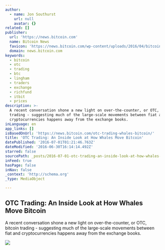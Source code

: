 ```yaml
---
author:
  - name: Jon Southurst
    url: null
    avatar: {}
related: []
publisher:
  url: 'https://news.bitcoin.com'
  name: Bitcoin News
  favicon: 'https://news.bitcoin.com/wp-content/uploads/2016/04/bitcoin_fav.png'
  domain: news.bitcoin.com
keywords:
  - bitcoin
  - otc
  - trading
  - btc
  - lingham
  - traders
  - exchange
  - richfund
  - itbit
  - prices
description: >-
  A recent conversation shone a new light on over-the-counter, or OTC, bitcoin
  trading - suggesting much of the large-scale movements between fiat and
  cryptocurrencies happens away from the exchange books.
inLanguage: en
app_links: []
isBasedOnUrl: 'https://news.bitcoin.com/otc-trading-whales-bitcoin/'
title: 'OTC Trading: An Inside Look at How Whales Move Bitcoin'
datePublished: '2016-07-01T01:21:46.763Z'
dateModified: '2016-06-30T16:14:14.492Z'
starred: false
sourcePath: _posts/2016-07-01-otc-trading-an-inside-look-at-how-whales-move-bitcoin.md
inFeed: true
hasPage: false
inNav: false
_context: 'http://schema.org'
_type: MediaObject

---
```

<article style=""><h1>OTC Trading: An Inside Look at How Whales Move Bitcoin</h1><p>A recent conversation shone a new light on over-the-counter, or OTC, bitcoin trading - suggesting much of the large-scale movements between fiat and cryptocurrencies happens away from the exchange books.</p><img src="https://news.bitcoin.com/wp-content/uploads/2016/06/Humpback-Whale.jpg" /></article>